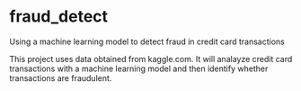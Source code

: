 # fraud_detect
Using a machine learning model to detect fraud in credit card transactions

This project uses data obtained from kaggle.com. It will analayze credit card transactions with a machine learning model and then identify whether transactions are fraudulent.
